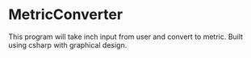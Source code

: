# MetricConverter
 This program will take inch input from user and convert to metric. 
 Built using csharp with graphical design. 
